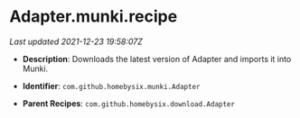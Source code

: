 # Adapter.munki.recipe

_Last updated 2021-12-23 19:58:07Z_

- **Description**: Downloads the latest version of Adapter and imports it into Munki.

- **Identifier**: `com.github.homebysix.munki.Adapter`

- **Parent Recipes**: `com.github.homebysix.download.Adapter`